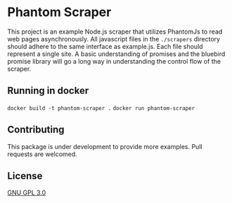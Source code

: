 # Phantom Scraper

This project is an example Node.js scraper that utilizes PhantomJs to read web pages asynchronously. All javascript files in the `./scrapers` directory should
adhere to the same interface as example.js. Each file should represent a single site. A basic understanding of promises and the bluebird promise library will go a long way in understanding
the control flow of the scraper.

## Running in docker

`docker build -t phantom-scraper .`
`docker run phantom-scraper`


## Contributing
This package is under development to provide more examples. Pull requests are welcomed.

## License

[GNU GPL 3.0](LICENSE.md)
